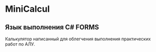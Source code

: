 # MiniCalcul
## Язык выполнения C# FORMS
Калькулятор написанный для облегчения выполнения практических работ по АЛУ.
